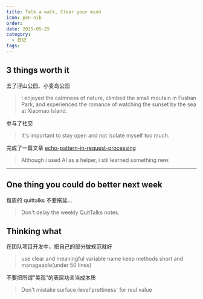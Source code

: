 ```yaml
---
title: Talk a walk, Clear your mind
icon: pen-nib
order: 
date: 2025-05-25
category:
  - 日记
tags:
---
```

## 3 things worth it

去了浮山公园、小麦岛公园
> I enjoyed the calmness of nature, climbed the small moutain in Fushan Park, and experienced the romance of watching the sunset by the sea at Xiaomao Island.

参与了社交
> It's important to stay open and not isolate myself too much.


完成了一篇文章 [echo-pattern-in-request-processing](../../../code/backend/java/echo-pattern-in-request-processing.md)
> Although i used AI as a helper, i stil learned something new.

---

## One thing you could do better next week

每周的 quittalks 不要拖延...
>  Don't delay the weekly QuitTalks notes.

## Thinking what

在团队项目开发中，把自己的部分做规范就好
> use clear and meaningful variable name
> keep methods short and manageable(under 50 lines)

不要把所谓"美观"的表层功夫当成本质
> Don't mistake surface-level'prettiness' for real value


